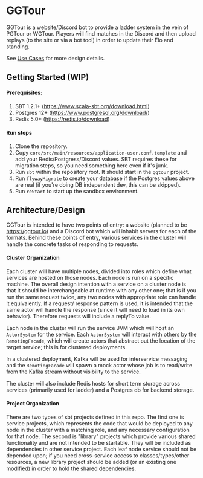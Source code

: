 # GGTour

GGTour is a website/Discord bot to provide a ladder
system in the vein of PGTour or WGTour. Players will
find matches in the Discord and then upload replays
(to the site or via a bot tool) in order to update
their Elo and standing.

See [Use Cases](USE_CASES.md) for more design details.

## Getting Started (WIP)

#### Prerequisites:
1) SBT 1.2.1+ (https://www.scala-sbt.org/download.html)
1) Postgres 12+ (https://www.postgresql.org/download/)
1) Redis 5.0+ (https://redis.io/download)

#### Run steps
1) Clone the repository.
1) Copy `core/src/main/resources/application-user.conf.template` and
add your Redis/Postgress/Discord values. SBT requires these for
migration steps, so you need something here even if it's junk.
1) Run `sbt` within the repository root. It should start in the
 `ggtour` project.
1) Run `flywayMigrate` to create your database if the Postgres values
above are real (if you're doing DB independent dev, this can be 
skipped).
1) Run `reStart` to start up the sandbox environment.

## Architecture/Design
GGTour is intended to have two points of entry: a
website (planned to be https://ggtour.io) and a Discord
bot which will inhabit servers for each of the formats.
Behind these points of entry, various services in the
cluster will handle the concrete tasks of responding to
requests.

#### Cluster Organization
Each cluster will have multiple nodes, divided into roles
which define what services are hosted on those nodes. Each
node is run on a specific machine. The overall design
intention with a service on a cluster node is that it 
should be interchangeable at runtime with any other one;
that is if you run the same request twice, any two nodes
with appropriate role can handle it equivalently. If a request/
response pattern is used, it is intended that the same actor
will handle the response (since it will need to load in its
own behavior). Therefore requests will include a replyTo value.

Each node in the cluster will run the service JVM which will host
an `ActorSystem` for the service. Each `ActorSystem` will interact
with others by the `RemotingFacade`, which will create actors that
abstract out the location of the target service; this is for clustered
deployments.

In a clustered deployment, Kafka will be used for interservice messaging
and the `RemotingFacade` will spawn a mock actor whose job is to read/write
from the Kafka stream without visibility to the service. 

The cluster will also include Redis hosts for short term storage across
services (primarily used for ladder) and a Postgres db for backend
storage. 

#### Project Organization
There are two types of sbt projects defined in this repo.
The first one is service projects, which represents the
code that would be deployed to any node in the cluster 
with a matching role, and any necessary configuration
for that node. The second is "library" projects which 
provide various shared functionality and are not intended
to be startable. They will be included as dependencies
in other service project. Each leaf node service should
not be depended upon; if you need cross-service access
to classes/types/other resources, a new library project
should be added (or an existing one modified) in order
to hold the shared dependencies.